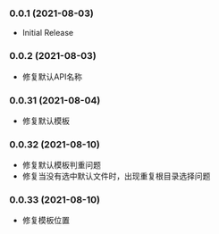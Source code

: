 ### 0.0.1 (2021-08-03)
* Initial Release

### 0.0.2 (2021-08-03)
* 修复默认API名称

### 0.0.31 (2021-08-04)
* 修复默认模板

### 0.0.32 (2021-08-10)
* 修复默认模板判重问题
* 修复当没有选中默认文件时，出现重复根目录选择问题

### 0.0.33 (2021-08-10)
* 修复模板位置